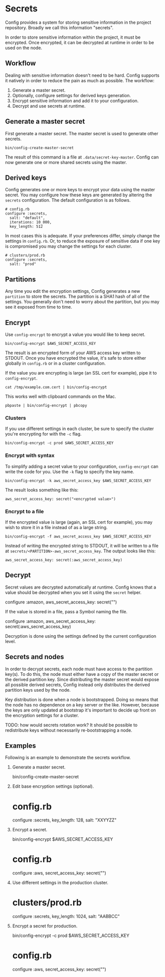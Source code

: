 # Secrets

Config provides a system for storing sensitive information in the
project repository. Broadly we call this information "secrets".

In order to store sensitive information within the project, it must be
encrypted. Once encrypted, it can be decrypted at runtime in order to be
used on the node.

## Workflow

Dealing with sensitive information doesn't need to be hard. Config
supports it natively in order to reduce the pain as much as possible.
The workflow:

  1. Generate a master secret.
  2. Optionally, configure settings for derived keys generation.
  3. Encrypt sensitive information and add it to your configuration.
  4. Decrypt and use secrets at runtime.

## Generate a master secret

First generate a master secret. The master secret is used to generate
other secrets.

    bin/config-create-master-secret

The result of this command is a file at `.data/secret-key-master`.
Config can now generate one or more shared secrets using the master.

## Derived keys

Config generates one or more keys to encrypt your data using the master
secret. You may configure how these keys are generated by altering the
`secrets` configuration. The default configuration is as follows.

    # config.rb
    configure :secrets,
      salt: "default",
      iterations: 10_000,
      key_length: 512

In most cases this is adequate. If your preferences differ, simply
change the settings in `config.rb`. Or, to reduce the exposure of
sensitive data if one key is compromised you may change the settings
for each cluster.

    # clusters/prod.rb
    configure :secrets,
      salt: "prod"

## Partitions

Any time you edit the encryption settings, Config generates a new
`partition` to store the secrets. The partition is a SHA1 hash of all of
the settings. You generally don't need to worry about the partition, but
you may see it exposed from time to time.

## Encrypt

Use `config-encrypt` to encrypt a value you would like to keep secret.

    bin/config-encrypt $AWS_SECRET_ACCESS_KEY

The result is an encrypted form of your AWS access key written to
STDOUT. Once you have encrypted the value, it's safe to store either
globally in `config.rb` or in a cluster configuration.

If the value you are encrypting is large (an SSL cert for example), pipe
it to `config-encrypt`.

    cat /tmp/example.com.cert | bin/config-encrypt

This works well with clipboard commands on the Mac.

    pbpaste | bin/config-encrypt | pbcopy

### Clusters

If you use different settings in each cluster, be sure to specify the
cluster you're encrypting for with the `-c` flag.

    bin/config-encrypt -c prod $AWS_SECRET_ACCESS_KEY

### Encrypt with syntax

To simplify adding a secret value to your configuration,
`config-encrypt` can write the code for you. Use the `-k` flag to
specify the key name.

    bin/config-encrypt -k aws_secret_access_key $AWS_SECRET_ACCESS_KEY

The result looks something like this:

    aws_secret_access_key: secret("<encrypted value>")

### Encrypt to a file

If the encrypted value is large (again, an SSL cert for example), you
may wish to store it in a file instead of as a large string.

    bin/config-encrypt -f aws_secret_access_key $AWS_SECRET_ACCESS_KEY

Instead of writing the encrypted string to STDOUT, it will be written to
a file at `secrets/<PARTITION>-aws_secret_access_key`. The output looks like
this:

    aws_secret_access_key: secret(:aws_secret_access_key)

## Decrypt

Secret values are decrypted automatically at runtime. Config knows that
a value should be decrypted when you set it using the `secret` helper.

  configure :amazon,
    aws_secret_access_key: secret("<encrypted aws key>")

If the value is stored in a file, pass a Symbol naming the file.

  configure :amazon,
    aws_secret_access_key: secret(:aws_secret_access_key)

Decryption is done using the settings defined by the current
configuration level.

## Secrets and nodes

In order to decrypt secrets, each node must have access to the partition
key(s). To do this, the node must either have a copy of the master
secret or the derived partition key. Since distributing the master
secret would expose all possible derived secrets, Config instead only
distributes the derived partition keys used by the node.

Key distribution is done when a node is bootstrapped. Doing so means
that the node has no dependence on a key server or the like. However,
because the keys are only updated at bootstrap it's important to decide
up front on the encryption settings for a cluster.

TODO: how would secrets rotation work? It should be possible to
redistribute keys without necessarily re-bootstrapping a node.

## Examples

Following is an example to demonstrate the secrets workflow.

  1. Generate a master secret.

        bin/config-create-master-secret

  2. Edit base encryption settings (optional).

        # config.rb
        configure :secrets,
          key_length: 128,
          salt: "XXYYZZ"

  3. Encrypt a secret.

        bin/config-encrypt $AWS_SECRET_ACCESS_KEY

        # config.rb
        configure :aws,
          secret_access_key: secret("<encrypted string>")

  4. Use different settings in the production cluster.

        # clusters/prod.rb
        configure :secrets,
          key_length: 1024,
          salt: "AABBCC"

  5. Encrypt a secret for production.

        bin/config-encrypt -c prod $AWS_SECRET_ACCESS_KEY

        # config.rb
        configure :aws,
          secret_access_key: secret("<encrypted string>")



